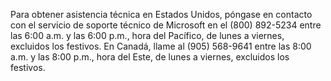 <Token xmlns:xlink="http://www.w3.org/1999/xlink">Para obtener asistencia técnica en Estados Unidos, póngase en contacto con el servicio de soporte técnico de Microsoft en el (800) 892-5234 entre las 6:00 a.m. y las 6:00 p.m., hora del Pacífico, de lunes a viernes, excluidos los festivos. En Canadá, llame al (905) 568-9641 entre las 8:00 a.m. y las 8:00 p.m., hora del Este, de lunes a viernes, excluidos los festivos.</Token>

<!--HONumber=Jul16_HO3-->


